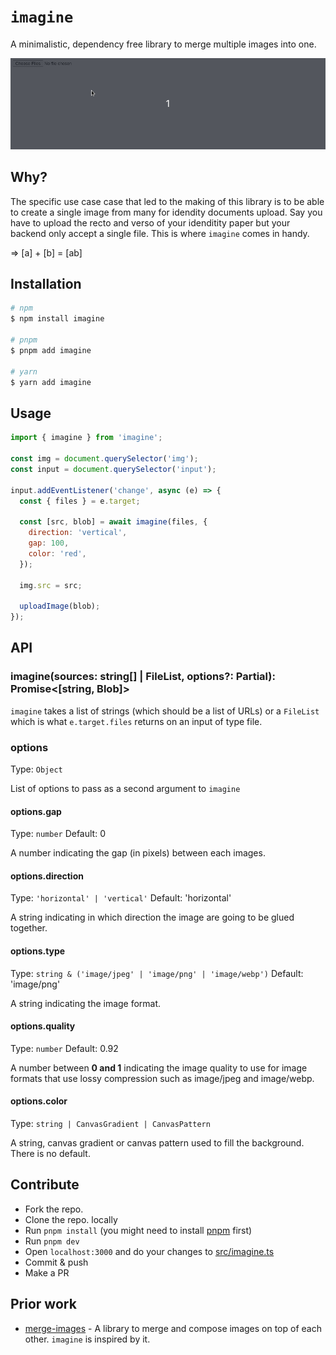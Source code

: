 # `imagine`

A minimalistic, dependency free library to merge multiple images into one.

<img src=".github/demo.gif">

## Why?

The specific use case case that led to the making of this library is to be able to create a single image from many for idendity documents upload.
Say you have to upload the recto and verso of your idenditity paper but your backend only accept a single file. This is where `imagine` comes in handy.

=> [a] + [b] = [ab]

## Installation

```bash
# npm
$ npm install imagine

# pnpm
$ pnpm add imagine

# yarn
$ yarn add imagine
```

## Usage

```js
import { imagine } from 'imagine';

const img = document.querySelector('img');
const input = document.querySelector('input');

input.addEventListener('change', async (e) => {
  const { files } = e.target;

  const [src, blob] = await imagine(files, {
    direction: 'vertical',
    gap: 100,
    color: 'red',
  });

  img.src = src;

  uploadImage(blob);
});
```

## API

### imagine(sources: string[] | FileList, options?: Partial<Options>): Promise<[string, Blob]>

`imagine` takes a list of strings (which should be a list of URLs) or a `FileList` which is what `e.target.files` returns on an input of type file.

### options

Type: `Object`

List of options to pass as a second argument to `imagine`

#### options.gap

Type: `number`
Default: 0

A number indicating the gap (in pixels) between each images.

#### options.direction

Type: `'horizontal' | 'vertical'`
Default: 'horizontal'

A string indicating in which direction the image are going to be glued together.

#### options.type

Type: `string & ('image/jpeg' | 'image/png' | 'image/webp')`
Default: 'image/png'

A string indicating the image format.

#### options.quality

Type: `number`
Default: 0.92

A number between **0 and 1** indicating the image quality to use for image formats that use lossy compression such as image/jpeg and image/webp.

#### options.color

Type: `string | CanvasGradient | CanvasPattern`

A string, canvas gradient or canvas pattern used to fill the background.
There is no default.

## Contribute

- Fork the repo.
- Clone the repo. locally
- Run `pnpm install` (you might need to install [pnpm](https://pnpm.js.org/) first)
- Run `pnpm dev`
- Open `localhost:3000` and do your changes to [src/imagine.ts](./src/index.ts)
- Commit & push
- Make a PR

## Prior work

- [merge-images](https://github.com/lukechilds/merge-images) - A library to merge and compose images on top of each other. `imagine` is inspired by it.
